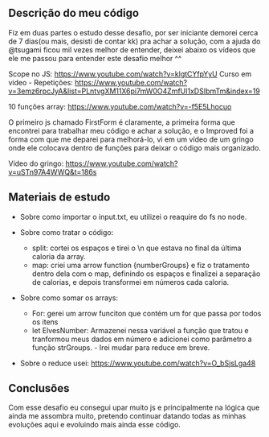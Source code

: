 ## Descrição do meu código

Fiz em duas partes o estudo desse desafio, por ser iniciante demorei cerca de 7 dias(ou mais, desisti de contar kk) pra achar a solução, com a ajuda do @tsugami ficou mil vezes melhor de entender, deixei abaixo os vídeos que ele me passou para entender este desafio melhor ^^

Scope no JS: https://www.youtube.com/watch?v=klgtCYfpYyU
Curso em video - Repetições: https://www.youtube.com/watch?v=3emz6rpcJyA&list=PLntvgXM11X6pi7mW0O4ZmfUI1xDSIbmTm&index=19

10 funções array: https://www.youtube.com/watch?v=-f5E5Lhocuo

O primeiro js chamado FirstForm é claramente, a primeira forma que encontrei para trabalhar meu código e achar a solução, e o Improved foi a forma com que me deparei para melhorá-lo, vi em um vídeo de um gringo onde ele colocava dentro de funções para deixar o código mais organizado.

Vídeo do gringo: https://www.youtube.com/watch?v=uSTn97A4WWQ&t=186s

## Materiais de estudo

- Sobre como importar o input.txt, eu utilizei o reaquire do fs no node.

- Sobre como tratar o código:

  - split: cortei os espaços e tirei o \n que estava no final da última caloria da array.
  - map: criei uma arrow function {numberGroups} e fiz o tratamento dentro dela com o map, definindo os espaços e finalizei a separação de calorias, e depois transformei em números cada caloria.

- Sobre como somar os arrays:

  - For: gerei um arrow funciton que contém um for que passa por todos os itens
  - let ElvesNumber: Armazenei nessa variável a função que tratou e tranformou meus dados em número e adicionei como parâmetro a função strGroups. - Irei mudar para reduce em breve.

- Sobre o reduce usei: https://www.youtube.com/watch?v=O_bSjsLga48

## Conclusões

Com esse desafio eu consegui upar muito js e principalmente na lógica que ainda me assombra muito, pretendo continuar datando todas as minhas evoluções aqui e evoluindo mais ainda esse código.
